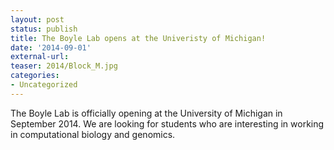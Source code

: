 ```yaml
---
layout: post
status: publish
title: The Boyle Lab opens at the Univeristy of Michigan!
date: '2014-09-01'
external-url:
teaser: 2014/Block_M.jpg
categories:
- Uncategorized
---
```


The Boyle Lab is officially opening at the University of Michigan in September 2014. We are looking for students who are interesting in working in computational biology and genomics.
